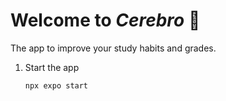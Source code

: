 # Welcome to *Cerebro* 👋

The app to improve your study habits and grades.

1. Start the app

   ```bash
   npx expo start
   ```
